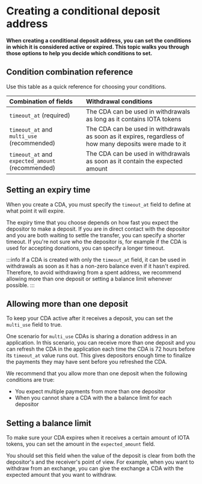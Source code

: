 # Creating a conditional deposit address

**When creating a conditional deposit address, you can set the conditions in which it is considered active or expired. This topic walks you through those options to help you decide which conditions to set.**

## Condition combination reference

Use this table as a quick reference for choosing your conditions.

|  **Combination of fields** | **Withdrawal conditions**
| :----------| :----------|
|`timeout_at` (required) |The CDA can be used in withdrawals as long as it contains IOTA tokens|
|`timeout_at` and `multi_use` (recommended) |The CDA can be used in withdrawals as soon as it expires, regardless of how many deposits were made to it|
|`timeout_at` and `expected_amount` (recommended) | The CDA can be used in withdrawals as soon as it contain the expected amount|

## Setting an expiry time

When you create a CDA, you must specify the `timeout_at` field to define at what point it will expire.

The expiry time that you choose depends on how fast you expect the depositor to make a deposit. If you are in direct contact with the depositor and you are both waiting to settle the transfer, you can specify a shorter timeout. If you're not sure who the depositor is, for example if the CDA is used for accepting donations, you can specify a longer timeout.

:::info
If a CDA is created with only the `timeout_at` field, it can be used in withdrawals as soon as it has a non-zero balance even if it hasn't expired. Therefore, to avoid withdrawing from a spent address, we recommend allowing more than one deposit or setting a balance limit whenever possible.
:::

## Allowing more than one deposit

To keep your CDA active after it receives a deposit, you can set the `multi_use` field to true.

One scenario for `multi_use` CDAs is sharing a donation address in an application. In this scenario, you can receive more than one deposit and you can refresh the CDA in the application each time the CDA is 72 hours before its `timeout_at` value runs out. This gives depositors enough time to finalize the payments they may have sent before you refreshed the CDA.

We recommend that you allow more than one deposit when the following conditions are true:

- You expect multiple payments from more than one depositor
- When you cannot share a CDA with the a balance limit for each depositor

## Setting a balance limit

To make sure your CDA expires when it receives a certain amount of IOTA tokens, you can set the amount in the `expected_amount` field.

You should set this field when the value of the deposit is clear from both the depositor's and the receiver's point of view. For example, when you want to withdraw from an exchange, you can give the exchange a CDA with the expected amount that you want to withdraw.

